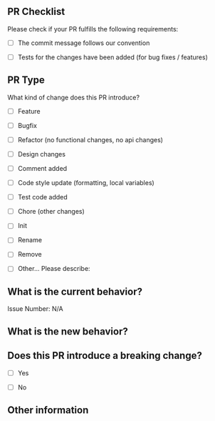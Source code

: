 ## PR Checklist
Please check if your PR fulfills the following requirements:

- [ ] The commit message follows our convention
- [ ] Tests for the changes have been added (for bug fixes / features)


## PR Type
What kind of change does this PR introduce?

<!-- Please check the one that applies to this PR using "x". -->

- [ ] Feature
- [ ] Bugfix
- [ ] Refactor (no functional changes, no api changes)
- [ ] Design changes
- [ ] Comment added
- [ ] Code style update (formatting, local variables)
- [ ] Test code added
- [ ] Chore (other changes)
- [ ] Init
- [ ] Rename
- [ ] Remove
- [ ] Other... Please describe:


## What is the current behavior?
<!-- Please describe the current behavior that you are modifying, or link to a relevant issue. -->

Issue Number: N/A


## What is the new behavior?


## Does this PR introduce a breaking change?
<!-- 급격한 변화가 있는가? -->
- [ ] Yes
- [ ] No


<!-- If this PR contains a breaking change, please describe the impact and migration path for existing applications below. -->


## Other information
